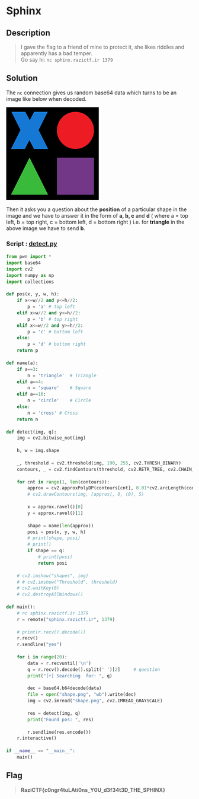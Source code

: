 # Sphinx

## Description
> I gave the flag to a friend of mine to protect it, she likes riddles and apparently has a bad temper. <br> Go say hi: `nc sphinx.razictf.ir 1379`

## Solution
The `nc` connection gives us random base64 data which turns to be an image like below when decoded.

![shape](shape.png)

Then it asks you a question about the **position** of a particular shape in the image and we have to answer it in the form of **a, b, c** and **d** 
( where a = top left, b = top right, c = bottom left, d = bottom right ) i.e. for **triangle** in the above image we have to send **b**.

### Script : [detect.py](detect.py)

```py
from pwn import *
import base64
import cv2
import numpy as np
import collections

def pos(x, y, w, h):
	if x<=w//2 and y<=h//2:
		p = 'a' # top left
	elif x>w//2 and y<=h//2:
		p = 'b' # top right
	elif x<=w//2 and y>=h//2:
		p = 'c' # bottom left
	else:
		p = 'd' # bottom right
	return p

def name(a):
	if a==3:
		n = 'triangle'	# Triangle
	elif a==4:
		n = 'square'	# Square
	elif a==16:
		n = 'circle'	# Circle
	else:
		n = 'cross' # Cross
	return n

def detect(img, q):
	img = cv2.bitwise_not(img)
	
	h, w = img.shape
	
	_, threshold = cv2.threshold(img, 190, 255, cv2.THRESH_BINARY)
	contours, _ = cv2.findContours(threshold, cv2.RETR_TREE, cv2.CHAIN_APPROX_SIMPLE)

	for cnt in range(1, len(contours)):
		approx = cv2.approxPolyDP(contours[cnt], 0.01*cv2.arcLength(contours[cnt], True), True)
		# cv2.drawContours(img, [approx], 0, (0), 5)

		x = approx.ravel()[0]
		y = approx.ravel()[1]

		shape = name(len(approx))
		posi = pos(x, y, w, h)
		# print(shape, posi)
		# print()
		if shape == q:
			# print(posi)
			return posi
	
	# cv2.imshow("shapes", img)
	# # cv2.imshow("Threshold", threshold)
	# cv2.waitKey(0)
	# cv2.destroyAllWindows()

def main():
	# nc sphinx.razictf.ir 1379
	r = remote("sphinx.razictf.ir", 1379)

	# print(r.recv().decode())
	r.recv()
	r.sendline("yes")
	
	for i in range(20):
		data = r.recvuntil('\n')
		q = r.recv().decode().split(' ')[2]		# question
		print("[+] Searching  for: ", q)

		dec = base64.b64decode(data)
		file = open("shape.png", "wb").write(dec)
		img = cv2.imread("shape.png", cv2.IMREAD_GRAYSCALE)
		
		res = detect(img, q)
		print("Found pos: ", res)

		r.sendline(res.encode())
	r.interactive()

if __name__ == "__main__":
	main()
```

## Flag
> **RaziCTF{c0ngr4tuLAti0ns_Y0U_d3f34t3D_THE_SPHINX}**
